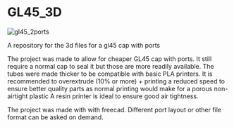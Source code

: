 # GL45_3D
![gl45_2ports](https://github.com/user-attachments/assets/34f9c59c-4a11-4661-ba32-1483a38c094d)

A repository for the 3d files for a gl45 cap with ports

The project was made to allow for cheaper GL45 cap with ports. It still require a normal cap to seal it but those are more readily available.
The tubes were made thicker to be compatible with basic PLA printers. It is recommended to overextrude (10% or more) + printing a reduced speed to ensure better quality parts as normal printing would make for a porous non-airtight plastic
A resin printer is ideal to ensure good air tightness.

The project was made with with freecad. 
Different port layout or other file format can be asked on demand.
